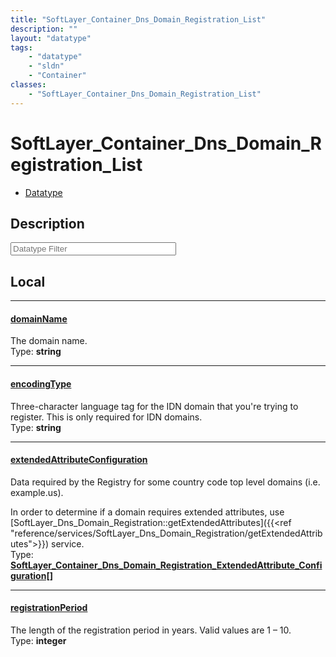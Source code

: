 ```yaml
---
title: "SoftLayer_Container_Dns_Domain_Registration_List"
description: ""
layout: "datatype"
tags:
    - "datatype"
    - "sldn"
    - "Container"
classes:
    - "SoftLayer_Container_Dns_Domain_Registration_List"
---
```


# SoftLayer_Container_Dns_Domain_Registration_List
<div id='service-datatype'>
    <ul id='sldn-reference-tabs'>
        <li id='datatype'> <a href='/reference/datatypes/SoftLayer_Container_Dns_Domain_Registration_List' >Datatype</a></li>
    </ul>
</div>

## Description 








<!-- Filer BEGIN -->
<div class="view-filters">
        <div class="clearfix">
            <div class="search-input-box">
                <input placeholder="Datatype Filter" onkeyup="titleSearch(inputId='prop-input', divId='properties', elementClass='prop-row')" 
                    type="text" id="prop-input" value="" size="30" maxlength="128" class="form-text">
            </div>
        </div>
</div>
<!-- Filer END -->

<div id="properties" class="content">
<div id="localProperties" class="prop-content" >

## Local
<div class="prop-row">

-----
[domainName]: #domainname
#### [domainName]
The domain name.  
<span class="type-label">Type: </span>**string**  



</div>
<div class="prop-row">

-----
[encodingType]: #encodingtype
#### [encodingType]
Three-character language tag for the IDN domain that you're trying to register. This is only required for IDN domains.   
<span class="type-label">Type: </span>**string**  



</div>
<div class="prop-row">

-----
[extendedAttributeConfiguration]: #extendedattributeconfiguration
#### [extendedAttributeConfiguration]
Data required by the Registry for some country code top level domains (i.e. example.us). 

In order to determine if a domain requires extended attributes, use [SoftLayer_Dns_Domain_Registration::getExtendedAttributes]({{<ref "reference/services/SoftLayer_Dns_Domain_Registration/getExtendedAttributes">}}) service.   
<span class="type-label">Type: </span>**<a href='/reference/datatypes/SoftLayer_Container_Dns_Domain_Registration_ExtendedAttribute_Configuration'>SoftLayer_Container_Dns_Domain_Registration_ExtendedAttribute_Configuration[] </a>**  



</div>
<div class="prop-row">

-----
[registrationPeriod]: #registrationperiod
#### [registrationPeriod]
The length of the registration period in years. Valid values are 1 – 10.   
<span class="type-label">Type: </span>**integer**  



</div>
</div>
<!-- LOCAL PROPERTY END -->

</div>


